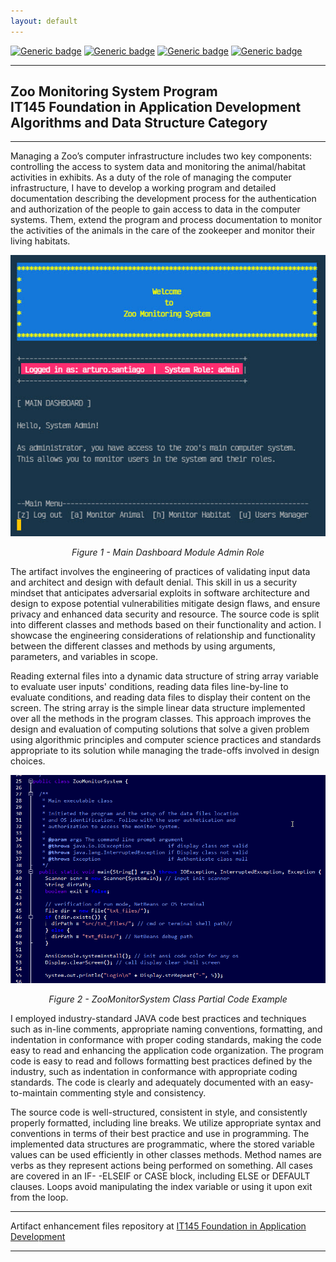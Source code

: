 ```yaml
---
layout: default
---
```


[![Generic badge](https://img.shields.io/badge/language-JAVA_17-blue.svg)](https://www.java.com) [![Generic badge](https://img.shields.io/badge/library-JANI--2.1.0-cyan.svg)](http://fusesource.github.io/jansi) [![Generic badge](https://img.shields.io/badge/ide-NetBeans-purple.svg)](https://netbeans.apache.org) [![Generic badge](https://img.shields.io/badge/license-MIT-green.svg)](LICENSE)

---

## Zoo Monitoring System Program<br/>IT145 Foundation in Application Development<br/>Algorithms and Data Structure Category

---

Managing a Zoo’s computer infrastructure includes two key components: controlling the access to system data and monitoring the animal/habitat activities in exhibits. As a duty of the role of managing the computer infrastructure, I have to develop a working program and detailed documentation describing the development process for the authentication and authorization of the people to gain access to data in the computer systems. Them, extend the program and process documentation to monitor the activities of the animals in the care of the zookeeper and monitor their living habitats.

<div style="text-align: center;">
    <img src="img/IT145-MainDashboard.jpg" title="Main Dashboard Module - Zoo Monitoring System Program" />
    <p><em>Figure 1 - Main Dashboard Module Admin Role</em></p>
</div>

The artifact involves the engineering of practices of validating input data and architect and design with default denial. This skill in us a security mindset that anticipates adversarial exploits in software architecture and design to expose potential vulnerabilities mitigate design flaws, and ensure privacy and enhanced data security and resource. The source code is split into different classes and methods based on their functionality and action. I showcase the engineering considerations of relationship and functionality between the different classes and methods by using arguments, parameters, and variables in scope.

Reading external files into a dynamic data structure of string array variable to evaluate user inputs' conditions, reading data files line-by-line to evaluate conditions, and reading data files to display their content on the screen. The string array is the simple linear data structure implemented over all the methods in the program classes. This approach improves the design and evaluation of computing solutions that solve a given problem using algorithmic principles and computer science practices and standards appropriate to its solution while managing the trade-offs involved in design choices.

<div style="text-align: center;">
    <img src="img/IT145-JavaCode.png" title="ZooMonitorSystem Class Partial Code Example" />
    <p><em>Figure 2 - ZooMonitorSystem Class Partial Code Example</em></p>
</div>

I employed industry-standard JAVA code best practices and techniques such as in-line comments, appropriate naming conventions, formatting, and indentation in conformance with proper coding standards, making the code easy to read and enhancing the application code organization. The program code is easy to read and follows formatting best practices defined by the industry, such as indentation in conformance with appropriate coding standards. The code is clearly and adequately documented with an easy-to-maintain commenting style and consistency.

The source code is well-structured, consistent in style, and consistently properly formatted, including line breaks. We utilize appropriate syntax and conventions in terms of their best practice and use in programming. The implemented data structures are programmatic, where the stored variable values can be used efficiently in other classes methods. Method names are verbs as they represent actions being performed on something. All cases are covered in an IF- -ELSEIF or CASE block, including ELSE or DEFAULT clauses. Loops avoid manipulating the index variable or using it upon exit from the loop.

---

Artifact enhancement files repository at [IT145 Foundation in Application Development](https://github.com/arsari/ePortfolio/tree/main/enhancement/IT145-algorithms "Zoo Monitoring System Program - Repository")

---
